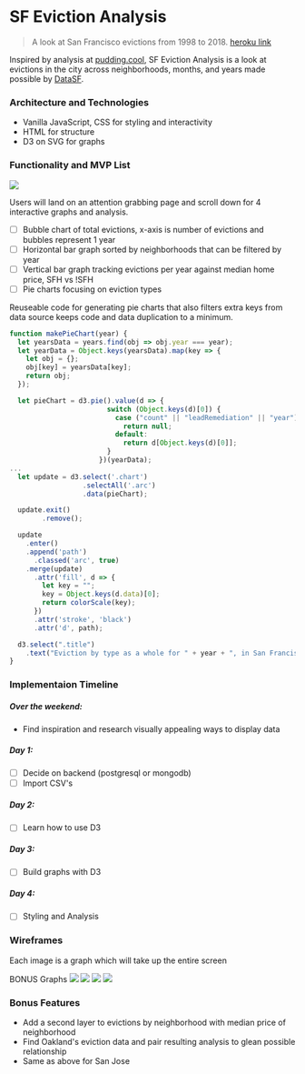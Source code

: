# SF Eviction Analysis

> A look at San Francisco evictions from 1998 to 2018.
> [heroku link](https://yk-sf-evictions-analysis.herokuapp.com/)

Inspired by analysis at [pudding.cool](https://pudding.cool/), SF Eviction Analysis is a look at evictions in the city across neighborhoods, months, and years made possible by [DataSF](https://data.sfgov.org/Housing-and-Buildings/Eviction-Notices/5cei-gny5).

### Architecture and Technologies

* Vanilla JavaScript, CSS for styling and interactivity
* HTML for structure
* D3 on SVG for graphs

### Functionality and MVP List

![](https://github.com/yukichikawada/sf-evictions-analysis/blob/master/pie-for-readme.png)


Users will land on an attention grabbing page and scroll down for 4 interactive graphs and analysis.

- [ ] Bubble chart of total evictions, x-axis is number of evictions and bubbles represent 1 year
- [ ] Horizontal bar graph sorted by neighborhoods that can be filtered by year
- [ ] Vertical bar graph tracking evictions per year against median home price, SFH vs !SFH
- [ ] Pie charts focusing on eviction types

Reuseable code for generating pie charts that also filters extra keys from data source keeps code and data duplication to a minimum.

```javascript
function makePieChart(year) {
  let yearsData = years.find(obj => obj.year === year);
  let yearData = Object.keys(yearsData).map(key => {
    let obj = {};
    obj[key] = yearsData[key];
    return obj;
  });

  let pieChart = d3.pie().value(d => {
                        switch (Object.keys(d)[0]) {
                          case ("count" || "leadRemediation" || "year"):
                            return null;
                          default:
                            return d[Object.keys(d)[0]];
                        }
                      })(yearData);
...
  let update = d3.select('.chart')
                  .selectAll('.arc')
                  .data(pieChart);

  update.exit()
        .remove();

  update
    .enter()
    .append('path')
      .classed('arc', true)
    .merge(update)
      .attr('fill', d => {
        let key = "";
        key = Object.keys(d.data)[0];
        return colorScale(key);
      })
      .attr('stroke', 'black')
      .attr('d', path);

  d3.select(".title")
    .text("Eviction by type as a whole for " + year + ", in San Francisco.");
}
```

### Implementaion Timeline

##### Over the weekend:
* Find inspiration and research visually appealing ways to display data

##### Day 1:
- [ ] Decide on backend (postgresql or mongodb)
- [ ] Import CSV's

##### Day 2:
- [ ] Learn how to use D3

##### Day 3:
- [ ] Build graphs with D3

##### Day 4:
- [ ] Styling and Analysis

### Wireframes

Each image is a graph which will take up the entire screen

BONUS Graphs
![](https://github.com/yukichikawada/sf-evictions-analysis/blob/master/wireframes/bubble-graph.svg)
![](https://github.com/yukichikawada/sf-evictions-analysis/blob/master/wireframes/horizontal-bar-graph.svg)
![](https://github.com/yukichikawada/sf-evictions-analysis/blob/master/wireframes/pie-charts.svg)
![](https://github.com/yukichikawada/sf-evictions-analysis/blob/master/wireframes/vertical-bar-line-graph.svg)




### Bonus Features

* Add a second layer to evictions by neighborhood with median price of neighborhood
* Find Oakland's eviction data and pair resulting analysis to glean possible relationship
* Same as above for San Jose
